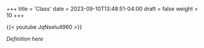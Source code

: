 +++
title = 'Class'
date = 2023-09-10T13:48:51-04:00
draft = false
weight = 10
+++

{{< youtube JqNselu4960 >}}

*Definition here*